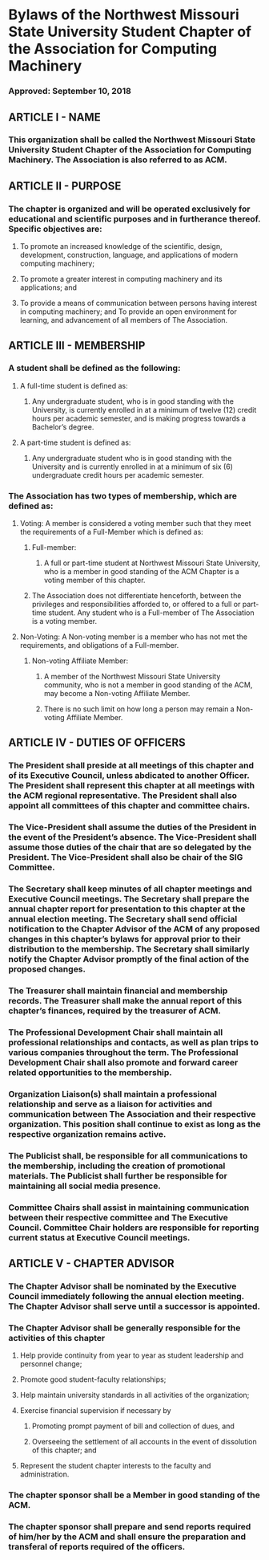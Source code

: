 # Bylaws of the Northwest Missouri State University Student Chapter of the Association for Computing Machinery

### Approved: September 10, 2018

## ARTICLE I - NAME

### This organization shall be called the Northwest Missouri State University Student Chapter of the Association for Computing Machinery.  The Association is also referred to as ACM.

## ARTICLE II - PURPOSE

### The chapter is organized and will be operated exclusively for educational and scientific purposes and in furtherance thereof.  Specific objectives are:

1) To promote an increased knowledge of the scientific, design, development, construction, language, and applications of modern computing machinery;

2) To promote a greater interest in computing machinery and its applications; and

3) To provide a means of communication between persons having interest in computing machinery; and To provide an open environment for learning, and advancement of all members of The Association.

## ARTICLE III - MEMBERSHIP

### A student shall be defined as the following: 

1) A full-time student is defined as:
  
    1) Any undergraduate student, who is in good standing with the University, is currently enrolled in at a minimum of twelve (12) credit hours per academic semester, and is making progress towards a Bachelor’s degree. 

2) A part-time student is defined as:
  
    1) Any undergraduate student who is in good standing with the University and is currently enrolled in at a minimum of six (6) undergraduate credit hours per academic semester. 

### The Association has two types of membership, which are defined as:

1) Voting: A member is considered a voting member such that they meet the requirements of a Full-Member which is defined as:
    
    1) Full-member: 
      
        1) A full or part-time student at Northwest Missouri State University, who is a member in good standing of the ACM Chapter is a voting member of this chapter. 
  
     2) The Association does not differentiate henceforth, between the privileges and responsibilities afforded to, or offered to a full or part-time student. Any student who is a Full-member of The Association is a voting member. 

2) Non-Voting: A Non-voting member is a member who has not met the requirements, and obligations of a Full-member. 
    
    1) Non-voting Affiliate Member: 
      
        1) A member of the Northwest Missouri State University community, who is not a member in good standing of the ACM, may become a Non-voting Affiliate Member.
      
        2) There is no such limit on how long a person may remain a Non-voting Affiliate Member. 

## ARTICLE IV - DUTIES OF OFFICERS

### The President shall preside at all meetings of this chapter and of its Executive Council, unless abdicated to another Officer.  The President shall represent this chapter at all meetings with the ACM regional representative.  The President shall also appoint all committees of this chapter and committee chairs.

### The Vice-President shall assume the duties of the President in the event of the President’s absence.  The Vice-President shall assume those duties of the chair that are so delegated by the President.  The Vice-President shall also be chair of the SIG Committee.

### The Secretary shall keep minutes of all chapter meetings and Executive Council meetings.  The Secretary shall prepare the annual chapter report for presentation to this chapter at the annual election meeting. The Secretary shall send official notification to the Chapter Advisor of the ACM of any proposed changes in this chapter’s bylaws for approval prior to their distribution to the membership.  The Secretary shall similarly notify the Chapter Advisor promptly of the final action of the proposed changes.

### The Treasurer shall maintain financial and membership records.  The Treasurer shall make the annual report of this chapter’s finances, required by the treasurer of ACM.

### The Professional Development Chair shall maintain all professional relationships and contacts, as well as plan trips to various companies throughout the term. The Professional Development Chair shall also promote and forward career related opportunities to the membership. 

### Organization Liaison(s) shall maintain a professional relationship and serve as a liaison for activities and communication between The Association and their respective organization. This position shall continue to exist as long as the respective organization remains active.

### The Publicist shall, be responsible for all communications to the membership, including the creation of promotional materials. The Publicist shall further be responsible for maintaining all social media presence. 

### Committee Chairs shall assist in maintaining communication between their respective committee and The Executive Council. Committee Chair holders are responsible for reporting current status at Executive Council meetings. 

## ARTICLE V - CHAPTER ADVISOR

### The Chapter Advisor shall be nominated by the Executive Council immediately following the annual election meeting. The Chapter Advisor shall serve until a successor is appointed.

### The Chapter Advisor shall be generally responsible for the activities of this chapter

1) Help provide continuity from year to year as student leadership and personnel change;

2) Promote good student-faculty relationships;

3) Help maintain university standards in all activities of the organization;

4) Exercise financial supervision if necessary by

    1) Promoting prompt payment of bill and collection of dues, and

    2) Overseeing the settlement of all accounts in the event of dissolution of this chapter; and

5) Represent the student chapter interests to the faculty and administration.

### The chapter sponsor shall be a Member in good standing of the ACM.

### The chapter sponsor shall prepare and send reports required of him/her by the ACM and shall ensure the preparation and transferal of reports required of the officers.






  
